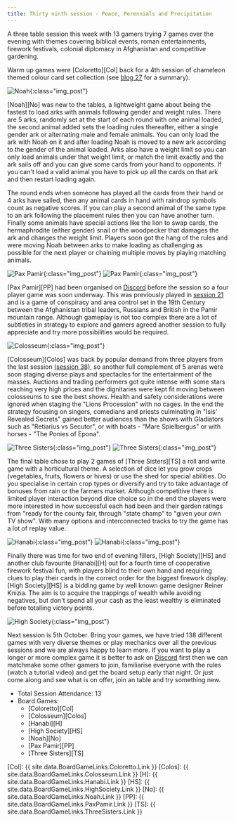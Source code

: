 ```yaml
---
title: Thirty ninth session - Peace, Perennials and Precipitation
---
```


A three table session this week with 13 gamers trying 7 games over the evening with themes covering biblical events, roman entertainments, firework festivals, colonial diplomacy in Afghanistan and competitive gardening.

Warm up games were [Coloretto][Col] back for a 4th session of chameleon themed colour card set collection (see [blog 27][27] for a summary).

![Noah](/images/posts/2022_09_21/Noah01.jpg "Noah"){:class="img_post"}

[Noah][No] was new to the tables, a lightweight game about being the fastest to load arks with animals following gender and weight rules. There are 5 arks, randomly set at the start of each round with one animal loaded, the second animal added sets the loading rules thereafter, either a single gender ark or alternating male and female animals. You can only load the ark with Noah on it and after loading Noah is moved to a new ark according to the gender of the animal loaded. Arks also have a weight limit so you can only load animals under that weight limit, or match the limit exactly and the ark sails off and you can give some cards from your hand to opponents. If you can't load a valid animal you have to pick up all the cards on that ark and then restart loading again.

The round ends when someone has played all the cards from their hand or 4 arks have sailed, then any animal cards in hand with raindrop symbols count as negative scores. If you can play a second animal of the same type to an ark following the placement rules then you can have another turn. Finally some animals have special actions like the lion to swap cards, the hermaphrodite (either gender) snail or the woodpecker that damages the ark and changes the weight limit. Players soon got the hang of the rules and were moving Noah between arks to make loading as challenging as possible for the next player or chaining multiple moves by playing matching animals.

![Pax Pamir](/images/posts/2022_09_21/PaxPamir01.jpg "Pax Pamir"){:class="img_post"}
![Pax Pamir](/images/posts/2022_09_21/PaxPamir02.jpg "Pax Pamir"){:class="img_post"}

[Pax Pamir][PP] had been organised on [Discord][Contact] before the session so a four player game was soon underway. This was previously played in [session 21][21] and is a game of conspiracy and area control set in the 19th Century between the Afghanistan tribal leaders, Russians and British in the Pamir mountain range. Although gameplay is not too complex there are a lot of subtleties in strategy to explore and gamers agreed another session to fully appreciate and try more possibilities would be required.

![Colosseum](/images/posts/2022_09_21/Colosseum01.jpg "Colosseum"){:class="img_post"}

[Colosseum][Colos] was back by popular demand from three players from the last session [(session 38)][38], so another full complement of 5 arenas were soon staging diverse plays and spectacles for the entertainment of the masses. Auctions and trading performers got quite intense with some stars reaching very high prices and the dignitaries were kept fit moving between colosseums to see the best shows. Health and safety considerations were ignored when staging the "Lions Procession" with no cages. In the end the strategy focusing on singers, comedians and priests culminating in "Isis' Revealed Secrets" gained better audiences than the shows with Gladiators such as "Retiarius vs Secutor", or with boats - "Mare Spielbergus" or with horses - "The Ponies of Epona".

![Three Sisters](/images/posts/2022_09_21/ThreeSisters01.jpg "Three Sisters"){:class="img_post"}
![Three Sisters](/images/posts/2022_09_21/ThreeSisters02.jpg "Three Sisters"){:class="img_post"}

The final table chose to play 2 games of [Three Sisters][TS] a roll and write game with a horticultural theme. A selection of dice let you grow crops (vegetables, fruits, flowers or hives) or use the shed for special abilities. Do you specialise in certain crop types or diversify and try to take advantage of bonuses from rain or the farmers market. Although competitive there is limited player interaction beyond dice choice so in the end the players were more interested in how successful each had been and their garden ratings from "ready for the county fair, through "state champ" to "given your own TV show". With many options and interconnected tracks to try the game has a lot of replay value.

![Hanabi](/images/posts/2022_09_21/Hanabi01.jpg "Hanabi"){:class="img_post"}
![Hanabi](/images/posts/2022_09_21/Hanabi02.jpg "Hanabi"){:class="img_post"}

Finally there was time for two end of evening fillers, [High Society][HS] and another club favourite [Hanabi][H] out for a fourth time of cooperative firework festival fun, with players blind to their own hand and requiring clues to play their cards in the correct order for the biggest firework display.
[High Society][HS] is a bidding game by well known game designer Reiner Knizia. The aim is to acquire the trappings of wealth while avoiding negatives, but don't spend all your cash as the least wealthy is eliminated before totalling victory points.

![High Society](/images/posts/2022_09_21/HighSociety01.jpg "High Society"){:class="img_post"}

Next session is 5th October. Bring your games, we have tried 138 different games with very diverse themes or play mechanics over all the previous sessions and we are always happy to learn more. If you want to play a longer or more complex game it is better to ask on [Discord][Contact] first then we can matchmake some other gamers to join, familiarise everyone with the rules (watch a tutorial video) and get the board setup early that night. Or just come along and see what is on offer, join an table and try something new.

* Total Session Attendance: 13
* Board Games:
	 * [Coloretto][Col]
	 * [Colosseum][Colos]
	 * [Hanabi][H]
	 * [High Society][HS]
	 * [Noah][No]
	 * [Pax Pamir][PP]
	 * [Three Sisters][TS]
	 

[Col]: {{ site.data.BoardGameLinks.Coloretto.Link }}
[Colos]: {{ site.data.BoardGameLinks.Colosseum.Link }}
[H]: {{ site.data.BoardGameLinks.Hanabi.Link }}
[HS]: {{ site.data.BoardGameLinks.HighSociety.Link }}
[No]: {{ site.data.BoardGameLinks.Noah.Link }}
[PP]: {{ site.data.BoardGameLinks.PaxPamir.Link }}
[TS]: {{ site.data.BoardGameLinks.ThreeSisters.Link }}

[27]: /2022/04/06/twentyseventh-session.html
[21]: /2022/01/12/twentyfirst-session.html
[38]: /2022/09/07/thirtyeighth-session.html

[Contact]: /Contact.html
